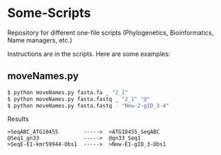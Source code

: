 # Some-Scripts
Repository for different one-file scripts (Phylogenetics, Bioinformatics, Name managers, etc.)

Instructions are in the scripts. Here are some examples:

## moveNames.py
```bash
$ python moveNames.py fasta.fa _ "2_1"
$ python moveNames.py fasta.fastq _ "2_1" "@"
$ python moveNames.py fasta.fastq - "New-2-gID_3-4"
```
Results
```
>SeqABC_ATG10455        ----->  >ATG10455_SeqABC
@Seq1_gn33              ----->  @gn33_Seq1
>SeqE-E1-kmr59944-Obs1  ----->  >New-E1-gID_3-Obs1
```
